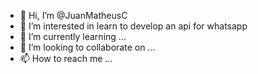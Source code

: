 - 👋 Hi, I’m @JuanMatheusC
- 👀 I’m interested in learn to develop an api for whatsapp
- 🌱 I’m currently learning ...
- 💞️ I’m looking to collaborate on ...
- 📫 How to reach me ...

<!---
JuanMatheusC/JuanMatheusC is a ✨ special ✨ repository because its `README.md` (this file) appears on your GitHub profile.
You can click the Preview link to take a look at your changes.
--->
